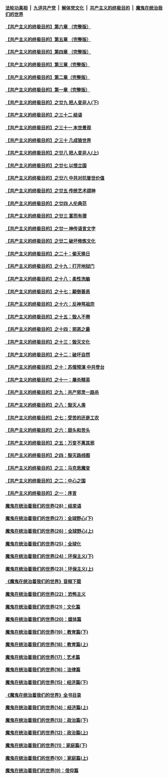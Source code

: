 

####  [法轮功真相](../../../../basic/blob/master/README.md?t=06262002) &nbsp;|&nbsp; [九评共产党](../../../../9ping.md/blob/master/README.md?t=06262002) &nbsp;|&nbsp; [解体党文化](../../../../jtdwh.md/blob/master/README.md?t=06262002)  &nbsp;|&nbsp; [共产主义的终极目的](../../../../gczydzjmd.md/blob/master/README.md?t=06262002) &nbsp;|&nbsp; [魔鬼在统治我们的世界](../../../../mgztzwmdsj.md/blob/master/README.md?t=06262002) 

#### [【共产主义的终极目的】第六章 （完整版）](../pages/nsc422/n11428913.md?t=06262002) 

#### [【共产主义的终极目的】第五章 （完整版）](../pages/nsc422/n11428912.md?t=06262002) 

#### [【共产主义的终极目的】第四章 （完整版）](../pages/nsc422/n11428907.md?t=06262002) 

#### [【共产主义的终极目的】第三章（完整版）](../pages/nsc422/n11428848.md?t=06262002) 

#### [【共产主义的终极目的】第二章（完整版）](../pages/nsc422/n11428831.md?t=06262002) 

#### [【共产主义的终极目的】第一章（完整版）](../pages/nsc422/n11417651.md?t=06262002) 

#### [【共产主义的终极目的】之廿九 把人变非人(下)](../pages/nsc422/n11344140.md?t=06262002) 

#### [【共产主义的终极目的】之三十二 结语](../pages/nsc422/n11360535.md?t=06262002) 

#### [【共产主义的终极目的】之三十一 末世景观](../pages/nsc422/n11351129.md?t=06262002) 

#### [【共产主义的终极目的】之三十 几成狼世界](../pages/nsc422/n11348280.md?t=06262002) 

#### [【共产主义的终极目的】之廿八 把人变非人(上)](../pages/nsc422/n11340492.md?t=06262002) 

#### [【共产主义的终极目的】之廿七 以恨立国](../pages/nsc422/n11336944.md?t=06262002) 

#### [【共产主义的终极目的】之廿六 中共对抗普世价值](../pages/nsc422/n11324785.md?t=06262002) 

#### [【共产主义的终极目的】之廿五 传统艺术颂神](../pages/nsc422/n11296396.md?t=06262002) 

#### [【共产主义的终极目的】之廿四 人伦典范](../pages/nsc422/n11296397.md?t=06262002) 

#### [【共产主义的终极目的】之廿三 富而有德](../pages/nsc422/n11283598.md?t=06262002) 

#### [【共产主义的终极目的】之廿一 神传语言文字](../pages/nsc422/n11263265.md?t=06262002) 

#### [【共产主义的终极目的】之廿二 破坏修炼文化](../pages/nsc422/n11245728.md?t=06262002) 

#### [【共产主义的终极目的】之二十：偷天换日](../pages/nsc422/n11238846.md?t=06262002) 

#### [【共产主义的终极目的】之十九：打开地狱门](../pages/nsc422/n11206376.md?t=06262002) 

#### [【共产主义的终极目的】之十八：柔性洗脑](../pages/nsc422/n11199994.md?t=06262002) 

#### [【共产主义的终极目的】之十七：颠倒善恶](../pages/nsc422/n11179782.md?t=06262002) 

#### [【共产主义的终极目的】之十六：反神骂祖宗](../pages/nsc422/n11166798.md?t=06262002) 

#### [【共产主义的终极目的】之十五：毁人不倦](../pages/nsc422/n11166792.md?t=06262002) 

#### [【共产主义的终极目的】之十四：邪恶之最](../pages/nsc422/n11150249.md?t=06262002) 

#### [【共产主义的终极目的】之十三：毁灭文化](../pages/nsc422/n11135227.md?t=06262002) 

#### [【共产主义的终极目的】之十二：破坏自然](../pages/nsc422/n11135214.md?t=06262002) 

#### [【共产主义的终极目的】之十：苏俄预演 中共登台](../pages/nsc422/n11118424.md?t=06262002) 

#### [【共产主义的终极目的】之十一：屠杀精英](../pages/nsc422/n11118442.md?t=06262002) 

#### [【共产主义的终极目的】之九：共产邪灵一路杀](../pages/nsc422/n11114139.md?t=06262002) 

#### [【共产主义的终极目的】之八：毁灭人类](../pages/nsc422/n11108503.md?t=06262002) 

#### [【共产主义的终极目的】之七：受苦的还是工农](../pages/nsc422/n11101809.md?t=06262002) 

#### [【共产主义的终极目的】之六：甜头和苦头](../pages/nsc422/n11096971.md?t=06262002) 

#### [【共产主义的终极目的】之五：万变不离其邪](../pages/nsc422/n11091285.md?t=06262002) 

#### [【共产主义的终极目的】之四：毁灭路线图](../pages/nsc422/n11086284.md?t=06262002) 

#### [【共产主义的终极目的】之三：马克思魔变](../pages/nsc422/n11061941.md?t=06262002) 

#### [【共产主义的终极目的】之二：中心之国](../pages/nsc422/n11047728.md?t=06262002) 

#### [【共产主义的终极目的】之一：序言](../pages/nsc422/n11086077.md?t=06262002) 

#### [魔鬼在统治着我们的世界(28)：结束语](../pages/nsc422/n10936246.md?t=06262002) 

#### [魔鬼在统治着我们的世界(27)：全球野心(下)](../pages/nsc422/n10928319.md?t=06262002) 

#### [魔鬼在统治着我们的世界(26)：全球野心(上)](../pages/nsc422/n10900318.md?t=06262002) 

#### [魔鬼在统治着我们的世界(25)：全球化](../pages/nsc422/n10788205.md?t=06262002) 

#### [魔鬼在统治着我们的世界(24)：环保主义(下)](../pages/nsc422/n10695307.md?t=06262002) 

#### [魔鬼在统治着我们的世界(23)：环保主义(上)](../pages/nsc422/n10688613.md?t=06262002) 

#### [《魔鬼在统治着我们的世界》音频下载](../pages/nsc422/n10635553.md?t=06262002) 

#### [魔鬼在统治着我们的世界(22)：恐怖主义](../pages/nsc422/n10614727.md?t=06262002) 

#### [魔鬼在统治着我们的世界(21)：文化篇](../pages/nsc422/n10597706.md?t=06262002) 

#### [魔鬼在统治着我们的世界(20)：媒体篇](../pages/nsc422/n10586579.md?t=06262002) 

#### [魔鬼在统治着我们的世界(19)：教育篇(下)](../pages/nsc422/n10564808.md?t=06262002) 

#### [魔鬼在统治着我们的世界(18)：教育篇(上)](../pages/nsc422/n10526970.md?t=06262002) 

#### [魔鬼在统治着我们的世界(17)：艺术篇](../pages/nsc422/n10499093.md?t=06262002) 

#### [魔鬼在统治着我们的世界(16)：法律篇](../pages/nsc422/n10485969.md?t=06262002) 

#### [魔鬼在统治着我们的世界(15)：经济篇(下)](../pages/nsc422/n10469975.md?t=06262002) 

#### [《魔鬼在统治着我们的世界》全书目录](../pages/nsc422/n10464261.md?t=06262002) 

#### [魔鬼在统治着我们的世界(14)：经济篇(上)](../pages/nsc422/n10457370.md?t=06262002) 

#### [魔鬼在统治着我们的世界(13)：政治篇(下)](../pages/nsc422/n10448270.md?t=06262002) 

#### [魔鬼在统治着我们的世界(12)：政治篇(上)](../pages/nsc422/n10444576.md?t=06262002) 

#### [魔鬼在统治着我们的世界(11)：家庭篇(下)](../pages/nsc422/n10440961.md?t=06262002) 

#### [魔鬼在统治着我们的世界(10)：家庭篇(上)](../pages/nsc422/n10435448.md?t=06262002) 

#### [魔鬼在统治着我们的世界(9)：信仰篇](../pages/nsc422/n10432159.md?t=06262002) 

